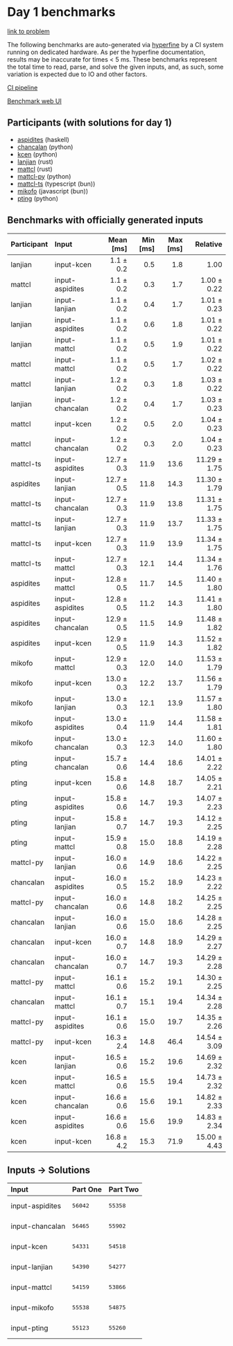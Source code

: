 # Day 1 benchmarks

[link to problem](https://adventofcode.com/2023/day/1)

The following benchmarks are auto-generated via
[hyperfine](https://github.com/sharkdp/hyperfine) by a CI system running on
dedicated hardware. As per the hyperfine documentation, results may be
inaccurate for times < 5 ms. These benchmarks represent the total time to read,
parse, and solve the given inputs, and, as such, some variation is expected due
to IO and other factors.

[CI pipeline](http://ci.papercode.net:8080/teams/main/pipelines/aoc2023)

[Benchmark web UI](https://aoc.ancalagon.black)


## Participants (with solutions for day 1)

- [aspidites](https://github.com/aspidites/aoc2023) (haskell)
- [chancalan](https://github.com/chancalan/aoc2023) (python)
- [kcen](https://github.com/kcen/aoc2023) (python)
- [lanjian](https://github.com/lanjian/aoc-2023) (rust)
- [mattcl](https://github.com/mattcl/aoc2023) (rust)
- [mattcl-py](https://github.com/mattcl/aoc2023-py) (python)
- [mattcl-ts](https://github.com/mattcl/aoc2023-js) (typescript (bun))
- [mikofo](https://github.com/mikofo/advent-of-code-2023) (javascript (bun))
- [pting](https://github.com/pting/aoc2023) (python)


## Benchmarks with officially generated inputs

| Participant | Input | Mean [ms] | Min [ms] | Max [ms] | Relative |
|:---|:---|---:|---:|---:|---:|
| lanjian | input-kcen | 1.1 ± 0.2 | 0.5 | 1.8 | 1.00 |
| mattcl | input-aspidites | 1.1 ± 0.2 | 0.3 | 1.7 | 1.00 ± 0.22 |
| lanjian | input-lanjian | 1.1 ± 0.2 | 0.4 | 1.7 | 1.01 ± 0.23 |
| lanjian | input-aspidites | 1.1 ± 0.2 | 0.6 | 1.8 | 1.01 ± 0.22 |
| lanjian | input-mattcl | 1.1 ± 0.2 | 0.5 | 1.9 | 1.01 ± 0.22 |
| mattcl | input-mattcl | 1.1 ± 0.2 | 0.5 | 1.7 | 1.02 ± 0.22 |
| mattcl | input-lanjian | 1.2 ± 0.2 | 0.3 | 1.8 | 1.03 ± 0.22 |
| lanjian | input-chancalan | 1.2 ± 0.2 | 0.4 | 1.7 | 1.03 ± 0.23 |
| mattcl | input-kcen | 1.2 ± 0.2 | 0.5 | 2.0 | 1.04 ± 0.23 |
| mattcl | input-chancalan | 1.2 ± 0.2 | 0.3 | 2.0 | 1.04 ± 0.23 |
| mattcl-ts | input-aspidites | 12.7 ± 0.3 | 11.9 | 13.6 | 11.29 ± 1.75 |
| aspidites | input-lanjian | 12.7 ± 0.5 | 11.8 | 14.3 | 11.30 ± 1.79 |
| mattcl-ts | input-chancalan | 12.7 ± 0.3 | 11.9 | 13.8 | 11.31 ± 1.75 |
| mattcl-ts | input-lanjian | 12.7 ± 0.3 | 11.9 | 13.7 | 11.33 ± 1.75 |
| mattcl-ts | input-kcen | 12.7 ± 0.3 | 11.9 | 13.9 | 11.34 ± 1.75 |
| mattcl-ts | input-mattcl | 12.7 ± 0.3 | 12.1 | 14.4 | 11.34 ± 1.76 |
| aspidites | input-mattcl | 12.8 ± 0.5 | 11.7 | 14.5 | 11.40 ± 1.80 |
| aspidites | input-aspidites | 12.8 ± 0.5 | 11.2 | 14.3 | 11.41 ± 1.80 |
| aspidites | input-chancalan | 12.9 ± 0.5 | 11.5 | 14.9 | 11.48 ± 1.82 |
| aspidites | input-kcen | 12.9 ± 0.5 | 11.9 | 14.3 | 11.52 ± 1.82 |
| mikofo | input-mattcl | 12.9 ± 0.3 | 12.0 | 14.0 | 11.53 ± 1.79 |
| mikofo | input-kcen | 13.0 ± 0.3 | 12.2 | 13.7 | 11.56 ± 1.79 |
| mikofo | input-lanjian | 13.0 ± 0.3 | 12.1 | 13.9 | 11.57 ± 1.80 |
| mikofo | input-aspidites | 13.0 ± 0.4 | 11.9 | 14.4 | 11.58 ± 1.81 |
| mikofo | input-chancalan | 13.0 ± 0.3 | 12.3 | 14.0 | 11.60 ± 1.80 |
| pting | input-chancalan | 15.7 ± 0.6 | 14.4 | 18.6 | 14.01 ± 2.22 |
| pting | input-kcen | 15.8 ± 0.6 | 14.8 | 18.7 | 14.05 ± 2.21 |
| pting | input-aspidites | 15.8 ± 0.6 | 14.7 | 19.3 | 14.07 ± 2.23 |
| pting | input-lanjian | 15.8 ± 0.7 | 14.7 | 19.3 | 14.12 ± 2.25 |
| pting | input-mattcl | 15.9 ± 0.8 | 15.0 | 18.8 | 14.19 ± 2.28 |
| mattcl-py | input-lanjian | 16.0 ± 0.6 | 14.9 | 18.6 | 14.22 ± 2.25 |
| chancalan | input-aspidites | 16.0 ± 0.5 | 15.2 | 18.9 | 14.23 ± 2.22 |
| mattcl-py | input-chancalan | 16.0 ± 0.6 | 14.8 | 18.2 | 14.25 ± 2.25 |
| chancalan | input-lanjian | 16.0 ± 0.6 | 15.0 | 18.6 | 14.28 ± 2.25 |
| chancalan | input-kcen | 16.0 ± 0.7 | 14.8 | 18.9 | 14.29 ± 2.27 |
| chancalan | input-chancalan | 16.0 ± 0.7 | 14.7 | 19.3 | 14.29 ± 2.28 |
| mattcl-py | input-mattcl | 16.1 ± 0.6 | 15.2 | 19.1 | 14.30 ± 2.25 |
| chancalan | input-mattcl | 16.1 ± 0.7 | 15.1 | 19.4 | 14.34 ± 2.28 |
| mattcl-py | input-aspidites | 16.1 ± 0.6 | 15.0 | 19.7 | 14.35 ± 2.26 |
| mattcl-py | input-kcen | 16.3 ± 2.4 | 14.8 | 46.4 | 14.54 ± 3.09 |
| kcen | input-lanjian | 16.5 ± 0.6 | 15.2 | 19.6 | 14.69 ± 2.32 |
| kcen | input-mattcl | 16.5 ± 0.6 | 15.5 | 19.4 | 14.73 ± 2.32 |
| kcen | input-chancalan | 16.6 ± 0.6 | 15.6 | 19.1 | 14.82 ± 2.33 |
| kcen | input-aspidites | 16.6 ± 0.6 | 15.6 | 19.9 | 14.83 ± 2.34 |
| kcen | input-kcen | 16.8 ± 4.2 | 15.3 | 71.9 | 15.00 ± 4.43 |


## Inputs -> Solutions

| Input | Part One | Part Two |
|:---|:---|:---|
|input-aspidites|<pre>56042</pre>|<pre>55358</pre>|
|input-chancalan|<pre>56465</pre>|<pre>55902</pre>|
|input-kcen|<pre>54331</pre>|<pre>54518</pre>|
|input-lanjian|<pre>54390</pre>|<pre>54277</pre>|
|input-mattcl|<pre>54159</pre>|<pre>53866</pre>|
|input-mikofo|<pre>55538</pre>|<pre>54875</pre>|
|input-pting|<pre>55123</pre>|<pre>55260</pre>|